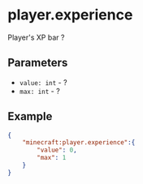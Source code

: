 
# player.experience

Player's XP bar ?
## Parameters

* `value: int` - ?
* `max: int` -  ?

## Example

````json
{
    "minecraft:player.experience":{
        "value": 0,
        "max": 1
    }
}
````
